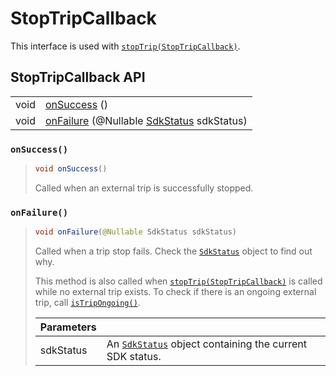 # StopTripCallback

This interface is used with [`stopTrip(StopTripCallback)`](../sentiance.md#starttrip).

## StopTripCallback API

|  |  |
| :--- | :--- |
| void | [onSuccess](stoptripcallback.md#onsuccess) \(\) |
| void | [onFailure](stoptripcallback.md#onfailure) \(@Nullable [SdkStatus](../sdkstatus/) sdkStatus\) |



### `onSuccess()`

> ```java
> void onSuccess()
> ```
>
> Called when an external trip is successfully stopped.

### `onFailure()`

> ```java
> void onFailure(@Nullable SdkStatus sdkStatus)
> ```
>
> Called when a trip stop fails. Check the [`SdkStatus`](../sdkstatus/) object to find out why.
>
> This method is also called when [`stopTrip(StopTripCallback)`](../sentiance.md#stoptrip) is called while no external trip exists. To check if there is an ongoing external trip, call [`isTripOngoing()`](../sentiance.md#istripongoing).
>
> | Parameters |  |
> | :--- | :--- |
> | sdkStatus | An [`SdkStatus`](../sdkstatus/) object containing the current SDK status. |

